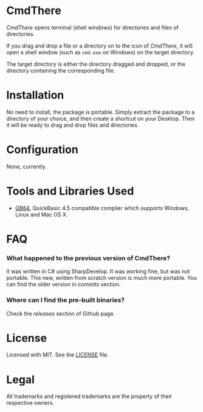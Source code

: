 # CmdThere
*CmdThere* opens terminal (shell windows) for directories and files of directories.

If you drag and drop a file or a directory on to the icon of *CmdThere*,
it will open a shell window (such as `cmd.exe` on Windows)
on the target directory.

The target directory is either the directory dragged and dropped,
or the directory containing the corresponding file.



# Installation
No need to install, the package is portable.
Simply extract the package to a directory of your choice,
and then create a shortcut on your Desktop.
Then it will be ready to drag and drop files and directories.


# Configuration
None, currently.



# Tools and Libraries Used
- [QB64](http://www.qb64.net/), QuickBasic 4.5 compatible compiler which supports Windows, Linux and Mac OS X.


# FAQ

### What happened to the previous version of CmdThere?
It was written in C# using SharpDevelop.
It was working fine, but was not portable. This new, written from scratch version is much more portable.
You can find the older version in commits section.

### Where can I find the pre-built binaries?

Check the _releases_ section of Github page.



# License

Licensed with MIT.
See the [LICENSE](LICENSE) file.



# Legal

All trademarks and registered trademarks are the property of their respective owners.
